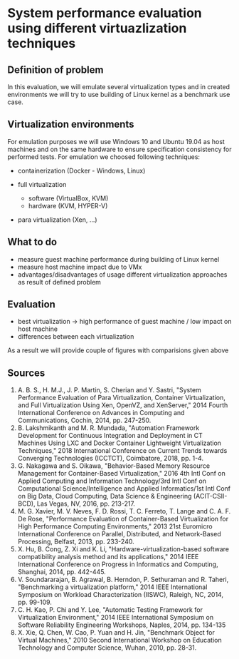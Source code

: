 # System performance evaluation using different virtuazlization techniques

## Definition of problem

In this evaluation, we will emulate several virtualization types and in created environments we will try to use building of Linux kernel as a benchmark use case.

## Virtualization environments

For emulation purposes we will use Windows 10 and Ubuntu 19.04 as host machines and on the same hardware to ensure specification consistency for performed tests. For emulation we choosed following techniques:

- containerization (Docker - Windows, Linux)
- full virtualization

  - software (VirtualBox, KVM)
  - hardware (KVM, HYPER-V)

- para virtualization (Xen, ...)

## What to do

- measure guest machine performance during building of Linux kernel
- measure host machine impact due to VMx
- advantages/disadvantages of usage different virtualization approaches as result of defined problem

## Evaluation

- best virtualization -> high performance of guest machine / low impact on host machine
- differences between each virtualization

As a result we will provide couple of figures with comparisions given above

## Sources

1. A. B. S., H. M.J., J. P. Martin, S. Cherian and Y. Sastri, "System Performance Evaluation of Para Virtualization, Container Virtualization, and Full Virtualization Using Xen, OpenVZ, and XenServer," 2014 Fourth International Conference on Advances in Computing and Communications, Cochin, 2014, pp. 247-250.
2. B. Lakshmikanth and M. R. Mundada, "Automation Framework Development for Continuous Integration and Deployment in CT Machines Using LXC and Docker Container Lightweight Virtualization Techniques," 2018 International Conference on Current Trends towards Converging Technologies (ICCTCT), Coimbatore, 2018, pp. 1-4.
3. G. Nakagawa and S. Oikawa, "Behavior-Based Memory Resource Management for Container-Based Virtualization," 2016 4th Intl Conf on Applied Computing and Information Technology/3rd Intl Conf on Computational Science/Intelligence and Applied Informatics/1st Intl Conf on Big Data, Cloud Computing, Data Science & Engineering (ACIT-CSII-BCD), Las Vegas, NV, 2016, pp. 213-217.
4. M. G. Xavier, M. V. Neves, F. D. Rossi, T. C. Ferreto, T. Lange and C. A. F. De Rose, "Performance Evaluation of Container-Based Virtualization for High Performance Computing Environments," 2013 21st Euromicro International Conference on Parallel, Distributed, and Network-Based Processing, Belfast, 2013, pp. 233-240.
5. X. Hu, B. Cong, Z. Xi and K. Li, "Hardware-virtualization-based software compatibility analysis method and its applications," 2014 IEEE International Conference on Progress in Informatics and Computing, Shanghai, 2014, pp. 442-445.
6. V. Soundararajan, B. Agrawal, B. Herndon, P. Sethuraman and R. Taheri, "Benchmarking a virtualization platform," 2014 IEEE International Symposium on Workload Characterization (IISWC), Raleigh, NC, 2014, pp. 99-109.
7. C. H. Kao, P. Chi and Y. Lee, "Automatic Testing Framework for Virtualization Environment," 2014 IEEE International Symposium on Software Reliability Engineering Workshops, Naples, 2014, pp. 134-135
8. X. Xie, Q. Chen, W. Cao, P. Yuan and H. Jin, "Benchmark Object for Virtual Machines," 2010 Second International Workshop on Education Technology and Computer Science, Wuhan, 2010, pp. 28-31.
